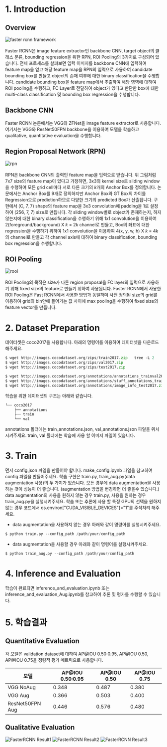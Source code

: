 # 1. Introduction
## Overview
![faster rcnn framework](https://github.com/cjw94103/CycleGAN_reimpl/assets/45551860/01a86510-75c0-4247-aa76-755167272978)
\
\
Faster RCNN은 image feature extractor인 backbone CNN, target object의 클래스 분류, bounding regression을 위한 RPN, ROI Pooling의 3가지로 구성되어 있습니다.
전체 프로세스를 살펴보면 입력 이미지를 backbone CNN에 입력하여 feature map을 얻고 해당 feature map을 RPN의 입력으로 사용하여 candidate bounding box를 만들고 object의 존재 여부에 대한 binary classification을 수행합니다.
candidate bounding box을 feature map에서 추출하여 해당 영역에 대하여 ROI pooling을 수행하고, FC Layer로 전달하여 object가 있다고 판단한 box에 대한 multi-class classification 및 bounding box regression을 수행합니다.
## Backbone CNN
Faster RCNN 논문에서는 VGG와 ZFNet을 image feature extractor로 사용합니다. 여기서는 VGG와 ResNet50FPN backbone을 이용하여 모델을 학습하고 qualitative, quantitative evaluation을 수행합니다.
## Region Proposal Network (RPN)
![rpn](https://github.com/cjw94103/CycleGAN_reimpl/assets/45551860/4f76f137-e629-4bab-b623-d1a2f7554302)
\
\
RPN은 backbone CNN의 출력인 feature map을 입력으로 받습니다. 위 그림처럼 7x7 size의 feature map이 있다고 가정하면, 3x3의 kernel size로 sliding window을 수행하여 모든 grid cell마다 서로 다른 크기의 $k$개의 Anchor Box를 정의합니다.
논문에서는 Anchor Box를 9개로 정의하지만 Anchor Box와 GT Box의 차이를 Regression으로 prediction하므로 다양한 크기의 predicted Box가 산출됩니다.
구현에서 (C, 7, 7) shape의 feature map을 3x3 convolution에 padding을 1로 설정하여 (256, 7, 7) size로 만듭니다. 
각 sliding window별로 object가 존재하는지, 하지 않는지에 대한 binary classification을 수행하기 위해 1x1 convolution을 이용하여 2(foreground/background) X $k$ = $2k$ channel로 만들고,
Box의 좌표에 대한 regression을 수행하기 위하여 1x1 convolution을 이용하여 4(x, y, w, h) X $k$ = $4k$의 channel로 만들고 각 channel axis에 대하여 binary classification, bounding box regression을 수행합니다.
## ROI Pooling
![rooi](https://github.com/cjw94103/CycleGAN_reimpl/assets/45551860/b364280f-bf45-4c83-8224-95591602749c)
\
\
ROI Pooling의 목적은 size가 다른 region proposal을 FC layer의 입력으로 사용하기 위해 fixed size의 feature로 만들기 위하여 사용됩니다.
Faster RCNN에서 사용한 ROI Pooling은 Fast RCNN에서 사용한 방법과 동일하며 사전 정의된 size의 grid를 이용하여 grid의 bin안에 들어가는 값 사이에 max pooling을 수행하여 fixed size의 feature vector를 만듭니다.
# 2. Dataset Preparation
데이터셋은 coco2017을 사용합니다. 아래의 명령어를 이용하여 데이터셋을 다운로드 해주세요.
```python
$ wget http://images.cocodataset.org/zips/train2017.zip   tree -L 2
$ wget http://images.cocodataset.org/zips/val2017.zip
$ wget http://images.cocodataset.org/zips/test2017.zip

$ wget http://images.cocodataset.org/annotations/annotations_trainval2017.zip
$ wget http://images.cocodataset.org/annotations/stuff_annotations_trainval2017.zip
$ wget http://images.cocodataset.org/annotations/image_info_test2017.zip
```
학습을 위한 데이터셋의 구조는 아래와 같습니다.
```python
└── coco2017
    ├── annotations
    ├── train
    └── val
```
annotations 폴더에는 train_annotations.json, val_annotations.json 파일을 위치시켜주세요. train, val 폴더에는 학습에 사용 할 이미지 파일이 있습니다.
# 3. Train
먼저 config.json 파일을 만들어야 합니다. make_config.ipynb 파일을 참고하여 config 파일을 만들어주세요. 학습 구현은 train.py, train_aug.py(data augmentation 사용)의 두 가지가 있습니다. 
모든 경우에 data augmentation을 사용하는 것이 성능이 더 좋습니다. (augmentation 방법을 변경하면 더 좋을수 있습니다.)
data augmentation의 사용을 원하지 않는 경우 train.py, 사용을 원하는 경우 train_aug.py을 실행시켜주세요.
학습 또는 추론에 사용 할 특정 GPU의 선택을 원하지 않는 경우 코드에서 os.environ["CUDA_VISIBLE_DEVICES"]="1"를 주석처리 해주세요.
- data augmentation을 사용하지 않는 경우 아래와 같이 명령어를 실행시켜주세요.
```python
$ python train.py --config_path /path/your/config_path
```
- data augmentation을 사용할 경우 아래와 같이 명령어를 실행시켜주세요.
```python
$ python train_aug.py --config_path /path/your/config_path
```
# 4. Inference and Evaluation
학습이 완료되면 inference_and_evaluation.ipynb 또는 inference_and_evaluation_Aug.ipynb를 참고하여 추론 및 평가를 수행할 수 있습니다.
# 5. 학습결과
## Quantitative Evaluation
각 모델은 validation dataset에 대하여 AP@IOU 0.50:0.95, AP@IOU 0.50, AP@IOU 0.75을 정량적 평가 메트릭으로 사용합니다.

|모델|AP@IOU 0.50:0.95|AP@IOU 0.50|AP@IOU 0.75|
|------|---|---|---|
|VGG NoAug|0.348|0.487|0.380|
|VGG Aug|0.366|0.503|0.400|
|ResNet50FPN Aug|0.446|0.576|0.480|
## Qualitative Evaluation
![FasterRCNN Result1](https://github.com/cjw94103/CycleGAN_reimpl/assets/45551860/1973bc1c-303a-4308-9bec-7ae86db4fe96)
![FasterRCNN Result2](https://github.com/cjw94103/CycleGAN_reimpl/assets/45551860/faf6e82c-06c0-4e82-a417-84c8f4367ea5)
![FasterRCNN Result3](https://github.com/cjw94103/CycleGAN_reimpl/assets/45551860/c5f3750d-222c-44aa-8e17-6470955f7f79)
